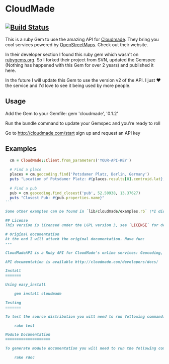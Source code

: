 # CloudMade
[![Build Status](https://secure.travis-ci.org/klaustopher/cloudmade.png?branch=master)](http://travis-ci.org/klaustopher/cloudmade)
---

This is a ruby Gem to use the amazing API for [Cloudmade](http://www.cloudmade.com). They bring you cool services powered by [OpenStreetMaps](http://www.openstreetmaps.org). Check out their website.

In their developer section I found this ruby gem which wasn't on [rubygems.org](http://www.rubygems.org). So I forked their project from SVN, updated the Gemspec (Nothing has happened with this Gem for over 2 years) and published it here.

In the future I will update this Gem to use the version v2 of the API. I just :heart: the service and I'd love to see it being used by more people.


## Usage
Add the Gem to your Gemfile:
  gem 'cloudmade', '0.1.2'

Run the bundle command to update your Gemspec and you're ready to roll

Go to http://cloudmade.com/start sign up and request an API key

## Examples
````ruby
  cm = CloudMade::Client.from_parameters('YOUR-API-KEY')
  
  # Find a place
  places = cm.geocoding.find('Potsdamer Platz, Berlin, Germany')
  puts "Location of Potsdamer Platz: #{places.results[0].centroid.lat}, #{places.results[0].centroid.lon}"
  
  # Find a pub
  pub = cm.geocoding.find_closest('pub', 52.50938, 13.37627)
  puts "Closest Pub: #{pub.properties.name}"
```

Some other examples can be found in `lib/cloudmade/examples.rb` (*I didn't put that file there, it has been provided*)

## License
This version is licensed under the LGPL version 3, see `LICENSE` for details (This has also been provided by CloudMade. My new version of the Gem will be MIT)

# Original documentation
At the end I will attach the original documentation. Have fun:
---

CloudMadeAPI is a Ruby API for CloudMade's online services: Geocoding, Routing and Tiles.

API documentation is available http://cloudmade.com/developers/docs/

Install
=======

Using easy_install

	gem install cloudmade

Testing
=======

To test the source distribution you will need to run following command:

    rake test

Module Documentation
====================

To generate module documentation you will need to run the following command:

    rake rdoc